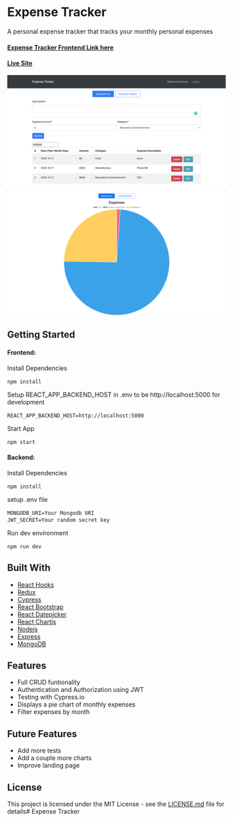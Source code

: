 # Expense Tracker

A personal expense tracker that tracks your monthly personal expenses

#### [Expense Tracker Frontend Link here](https://github.com/jolouie7/expense-tracker-reactjs)

#### [Live Site](https://my-expense-tracker-78b780.netlify.app/)

![](public/expense-list.png)
![](public/expense-graph.png)

## Getting Started

#### Frontend:
Install Dependencies
```
npm install
```
Setup REACT_APP_BACKEND_HOST in .env to be http://localhost:5000 for development
```
REACT_APP_BACKEND_HOST=http://localhost:5000
```
Start App
```
npm start
```

#### Backend:
Install Dependencies
```
npm install
```
setup .env file
```
MONGODB_URI=Your Mongodb URI
JWT_SECRET=Your random secret key
```
Run dev environment
```
npm run dev
```

## Built With

* [React Hooks](https://reactjs.org/)
* [Redux](https://redux.js.org/)
* [Cypress](https://www.cypress.io/)
* [React Bootstrap](https://react-bootstrap.github.io/)
* [React Datepicker](https://github.com/Hacker0x01/react-datepicker/)
* [React Chartjs](https://github.com/jerairrest/react-chartjs-2)
* [Nodejs](https://nodejs.org/en/)
* [Express](https://www.express.com/)
* [MongoDB](https://www.mongodb.com/)

## Features
* Full CRUD funtionality
* Authentication and Authorization using JWT
* Testing with Cypress.io
* Displays a pie chart of monthly expenses
* Filter expenses by month

## Future Features
* Add more tests
* Add a couple more charts
* Improve landing page

## License

This project is licensed under the MIT License - see the [LICENSE.md](LICENSE.md) file for details# Expense Tracker
